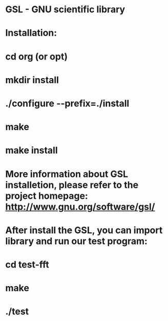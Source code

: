 # GSL - GNU scientific library
#
#
# Installation:
#
# cd org (or opt)
# mkdir install
# ./configure --prefix=./install
# make
# make install
#
# More information about GSL installetion, please refer to the project homepage: http://www.gnu.org/software/gsl/
#
#
# After install the GSL, you can import library and run our test program:
#
# cd test-fft
# make
# ./test
